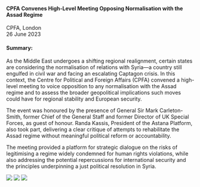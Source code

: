 <h4>CPFA Convenes High-Level Meeting Opposing Normalisation with the Assad Regime</h4>

CPFA, London<br>
26 June 2023 

<h4>Summary:</h4>

As the Middle East undergoes a shifting regional realignment, certain states are considering the normalisation of relations with Syria—a country still engulfed in civil war and facing an escalating Captagon crisis. In this context, the Centre for Political and Foreign Affairs (CPFA) convened a high-level meeting to voice opposition to any normalisation with the Assad regime and to assess the broader geopolitical implications such moves could have for regional stability and European security.

The event was honoured by the presence of General Sir Mark Carleton-Smith, former Chief of the General Staff and former Director of UK Special Forces, as guest of honour. Randa Kassis, President of the Astana Platform, also took part, delivering a clear critique of attempts to rehabilitate the Assad regime without meaningful political reform or accountability.

The meeting provided a platform for strategic dialogue on the risks of legitimising a regime widely condemned for human rights violations, while also addressing the potential repercussions for international security and the principles underpinning a just political resolution in Syria.

![](9.JPG)
![](10.jpg)
![](11.jpg)
<p></p>

